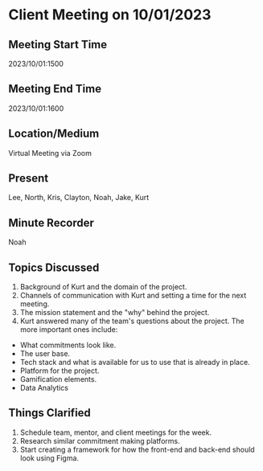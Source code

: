 # Client Meeting on 10/01/2023

## Meeting Start Time

2023/10/01:1500

## Meeting End Time

2023/10/01:1600

## Location/Medium

Virtual Meeting via Zoom

## Present

Lee, North, Kris, Clayton, Noah, Jake, Kurt

## Minute Recorder

Noah

## Topics Discussed

1. Background of Kurt and the domain of the project.
2. Channels of communication with Kurt and setting a time for the next meeting.
3. The mission statement and the "why" behind the project.
4. Kurt answered many of the team's questions about the project. The more important ones include:
- What commitments look like.
- The user base.
- Tech stack and what is available for us to use that is already in place.
- Platform for the project.
- Gamification elements.
- Data Analytics

## Things Clarified

1. Schedule team, mentor, and client meetings for the week.
2. Research similar commitment making platforms.
3. Start creating a framework for how the front-end and back-end should look using Figma.